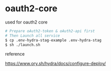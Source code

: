 # oauth2-core

used for oauth2 core

```bash
# Prepare oAuth2-token & oAuth2-api first
# Then Launch all service
$ cp .env-hydra-stag-example .env-hydra-stag
$ sh ./launch.sh
```

reference

https://www.ory.sh/hydra/docs/configure-deploy/

